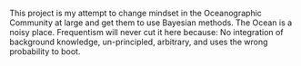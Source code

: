 This project is my attempt to change mindset in the Oceanographic Community at large and get them to use Bayesian methods. The Ocean is a noisy place. Frequentism will never cut it here because: No integration of background knowledge, un-principled, arbitrary, and uses the wrong probability to boot. 

